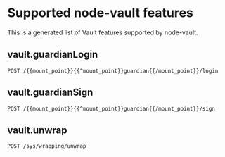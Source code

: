 # Supported node-vault features

 This is a generated list of Vault features supported by node-vault.

## vault.guardianLogin

`POST /{{mount_point}}{{^mount_point}}guardian{{/mount_point}}/login`


## vault.guardianSign

`POST /{{mount_point}}{{^mount_point}}guardian{{/mount_point}}/sign`


## vault.unwrap

`POST /sys/wrapping/unwrap`
